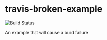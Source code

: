 # travis-broken-example

![Build Status](https://api.travis-ci.org/catalase/travis-broken-example.svg?branch=master)

An example that will cause a build failure
